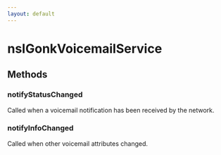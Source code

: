 ```yaml
---
layout: default
---
```


# nsIGonkVoicemailService #

## Methods ##

### notifyStatusChanged ###
  
Called when a voicemail notification has been received by the network.  
  

### notifyInfoChanged ###
  
Called when other voicemail attributes changed.  
  
